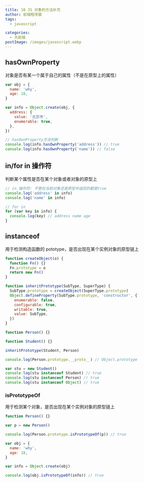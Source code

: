 ```yaml
---
title: 10 JS 对象的方法补充
author: 前端程序猿
tags:
  - javascript

categories:
  - 大前端
postImage: /images/javascript.webp
---
```


## hasOwnProperty

对象是否有某一个属于自己的属性（不是在原型上的属性）

```js
var obj = {
  name: 'why',
  age: 18,
}

var info = Object.create(obj, {
  address: {
    value: '北京市',
    enumerable: true,
  },
})

// hasOwnProperty方法判断
console.log(info.hasOwnProperty('address')) // true
console.log(info.hasOwnProperty('name')) // false
```

## in/for in 操作符

判断某个属性是否在某个对象或者对象的原型上

```js
// in 操作符: 不管在当前对象还是原型中返回的都是true
console.log('address' in info)
console.log('name' in info)
```

```js
// for in
for (var key in info) {
  console.log(key) // address name age
}
```

## instanceof

用于检测构造函数的 pototype，是否出现在某个实例对象的原型链上

```js
function createObject(o) {
  function Fn() {}
  Fn.prototype = o
  return new Fn()
}

function inheritPrototype(SubType, SuperType) {
  SubType.prototype = createObject(SuperType.prototype)
  Object.defineProperty(SubType.prototype, 'constructor', {
    enumerable: false,
    configurable: true,
    writable: true,
    value: SubType,
  })
}

function Person() {}

function Student() {}

inheritPrototype(Student, Person)

console.log(Person.prototype.__proto__) // Object.prototype

var stu = new Student()
console.log(stu instanceof Student) // true
console.log(stu instanceof Person) // true
console.log(stu instanceof Object) // true
```

### isPrototypeOf

用于检测某个对象，是否出现在某个实例对象的原型链上

```js
function Person() {}

var p = new Person()

console.log(Person.prototype.isPrototypeOf(p)) // true
```

```js
var obj = {
  name: 'why',
  age: 18,
}

var info = Object.create(obj)

console.log(obj.isPrototypeOf(info)) // true
```
